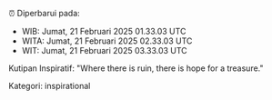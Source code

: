 ⏰ Diperbarui pada:
- WIB: Jumat, 21 Februari 2025 01.33.03 UTC
- WITA: Jumat, 21 Februari 2025 02.33.03 UTC
- WIT: Jumat, 21 Februari 2025 03.33.03 UTC

Kutipan Inspiratif:
"Where there is ruin, there is hope for a treasure."


Kategori: inspirational

